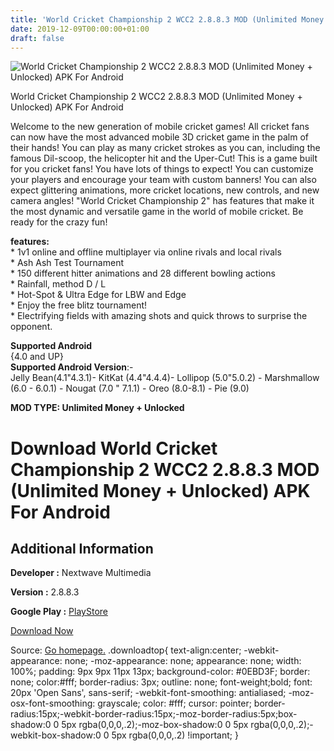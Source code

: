 ```yaml
---
title: 'World Cricket Championship 2 WCC2 2.8.8.3 MOD (Unlimited Money + Unlocked) APK For Android'
date: 2019-12-09T00:00:00+01:00
draft: false
---
```


![World Cricket Championship 2 WCC2 2.8.8.3 MOD (Unlimited Money + Unlocked) APK For Android](https://i2.wp.com/apkhome.net/wp-content/uploads/2019/12/World-Cricket-Championship-2-WCC2.png "World Cricket Championship 2 WCC2 2.8.8.3 MOD (Unlimited Money + Unlocked) APK For Android")

  

World Cricket Championship 2 WCC2 2.8.8.3 MOD (Unlimited Money + Unlocked) APK For Android

Welcome to the new generation of mobile cricket games! All cricket fans can now have the most advanced mobile 3D cricket game in the palm of their hands! You can play as many cricket strokes as you can, including the famous Dil-scoop, the helicopter hit and the Uper-Cut! This is a game built for you cricket fans! You have lots of things to expect! You can customize your players and encourage your team with custom banners! You can also expect glittering animations, more cricket locations, new controls, and new camera angles! "World Cricket Championship 2" has features that make it the most dynamic and versatile game in the world of mobile cricket. Be ready for the crazy fun!

**features:**  
\* 1v1 online and offline multiplayer via online rivals and local rivals  
\* Ash Ash Test Tournament  
\* 150 different hitter animations and 28 different bowling actions  
\* Rainfall, method D / L  
\* Hot-Spot & Ultra Edge for LBW and Edge  
\* Enjoy the free blitz tournament!  
\* Electrifying fields with amazing shots and quick throws to surprise the opponent.

**Supported Android**  
{4.0 and UP}  
**Supported Android Version**:-  
Jelly Bean(4.1"4.3.1)- KitKat (4.4"4.4.4)- Lollipop (5.0"5.0.2) - Marshmallow (6.0 - 6.0.1) - Nougat (7.0 " 7.1.1) - Oreo (8.0-8.1) - Pie (9.0)

**MOD TYPE: Unlimited Money + Unlocked**

Download World Cricket Championship 2 WCC2 2.8.8.3 MOD (Unlimited Money + Unlocked) APK For Android
===================================================================================================

Additional Information
----------------------

**Developer :** Nextwave Multimedia

**Version :** 2.8.8.3

**Google Play :** [PlayStore](https://play.google.com/store/apps/details?id=com.nextwave.wcc2)

  

[Download Now](https://store4app.co/post/world-cricket-championship-2-wcc2-2-8-8-3-mod-unlimited-money-unlocked-apk-for-android_1575820186)

  
Source: [Go homepage.](https://store4app.co/post/world-cricket-championship-2-wcc2-2-8-8-3-mod-unlimited-money-unlocked-apk-for-android_1575820186) .downloadtop{ text-align:center; -webkit-appearance: none; -moz-appearance: none; appearance: none; width: 100%; padding: 9px 9px 11px 13px; background-color: #0EBD3F; border: none; color:#fff; border-radius: 3px; outline: none; font-weight;bold; font: 20px 'Open Sans', sans-serif; -webkit-font-smoothing: antialiased; -moz-osx-font-smoothing: grayscale; color: #fff; cursor: pointer; border-radius:15px;-webkit-border-radius:15px;-moz-border-radius:5px;box-shadow:0 0 5px rgba(0,0,0,.2);-moz-box-shadow:0 0 5px rgba(0,0,0,.2);-webkit-box-shadow:0 0 5px rgba(0,0,0,.2) !important; }